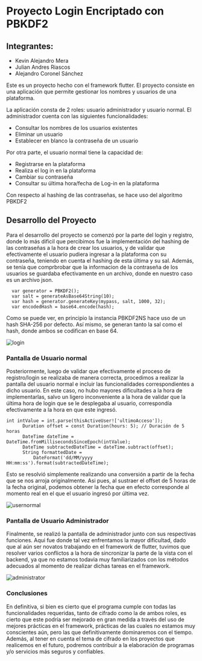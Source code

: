 # Proyecto Login Encriptado con PBKDF2

## Integrantes:
* Kevin Alejandro Mera
* Julian Andres Riascos 
* Alejandro Coronel Sánchez

Este es un proyecto hecho con el framework flutter. El proyecto consiste en una aplicación que permite gestionar los nombres y usuarios de una plataforma.

La aplicación consta de 2 roles: usuario administrador y usuario normal.
El administrador cuenta con las siguientes funcionalidades:
* Consultar los nombres de los usuarios existentes
* Eliminar un usuario
* Establecer en blanco la contraseña de un usuario

Por otra parte, el usuario normal tiene la capacidad de:
* Registrarse en la plataforma
* Realiza el log in en la plataforma
* Cambiar su contraseña
* Consultar su última hora/fecha de Log-in en la plataforma

Con respecto al hashing de las contraseñas, se hace uso del algoritmo PBKDF2


## Desarrollo del Proyecto

Para el desarrollo del proyecto se comenzó por la parte del login y registro, donde lo más dificil que percibimos fue la implementación del hashing de las contraseñas
a la hora de crear los usuarios, y de validar que efectivamente el usuario pudiera ingresar a la plataforma con su contraseña, teniendo en cuenta el hashing de esta última
y su sal. Además, se tenía que comprbrobar que la informacion de la contraseña de los usuarios se guardaba efectivamente en un archivo, donde en nuestro caso es un archivo json.
~~~
  var generator = PBKDF2();
  var salt = generateAsBase64String(10);
  var hash = generator.generateKey(mypass, salt, 1000, 32);
  var encodedHash = base64.encode(hash);
~~~
Como se puede ver, en principio la instancia PBKDF2NS hace uso de un hash SHA-256 por defecto. Así mismo, se generan tanto la sal como el hash, donde ambos se codifican en base 64.

![login](https://i.imgur.com/rM0pqNH.png)

### Pantalla de Usuario normal

Posteriormente, luego de validar que efectivamente el proceso de registro/login se realizaba de manera correcta, procedimos a realizar la pantalla del usuario normal e incluir las
funcionalidades correspondientes a dicho usuario. En este caso, no hubo mayores dificultades a la hora de implementarlas, salvo un ligero inconveniente a la hora de validar que la
última hora de login que se le desplegaba al usuario, correspondía efectivamente a la hora en que este ingresó.

~~~
int intValue = int.parse(thisActiveUser!['ultimoAcceso']);
      Duration offset = const Duration(hours: 5); // Duración de 5 horas
      DateTime dateTime = DateTime.fromMillisecondsSinceEpoch(intValue);
      DateTime subtractedDateTime = dateTime.subtract(offset);
      String formattedDate =
          DateFormat('dd/MM/yyyy HH:mm:ss').format(subtractedDateTime);
~~~
Esto se resolvió simplemente realizando una conversión a partir de la fecha que se nos arroja originalmente. Asi pues, al sustraer el offset de 5 horas de la fecha original, podemos
obtener la fecha que en efecto corresponde al momento real en el que el usuario ingresó por última vez.

![usernormal](https://i.imgur.com/ohjtZiH.png)

### Pantalla de Usuario Administrador

Finalmente, se realizó la pantalla de administrador junto con sus respectivas funciones. Aqui fue donde tal vez enfrentamos la mayor dificultad, dado que al aún ser novatos trabajando 
en el framework de flutter, tuvimos que resolver varios conflictos a la hora de sincronizar la parte de la vista con el backend, ya que no estamos todavia muy familiarizados con los 
métodos adecuados al momento de realizar dichas tareas en el framework.

![administrator](https://i.imgur.com/uQnpF8D.png)

### Conclusiones

En definitiva, si bien es cierto que el programa cumple con todas las funcionalidades requeridas, tanto de cifrado como la de ambos roles, es cierto que este podría ser mejorado en gran 
medida a través del uso de mejores prácticas en el framework, prácticas de las cuales no estamos muy conscientes aún, pero las que definitivamente dominaremos con el tiempo. Además, al
tener en cuenta el tema de cifrado en los proyectos que realicemos en el futuro, podremos contribuir a la elaboración de programas y/o servicios más seguros y confiables.


